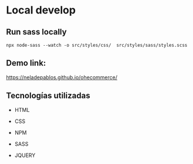 # Local develop

## Run sass locally
```
npx node-sass --watch -o src/styles/css/  src/styles/sass/styles.scss 
```

## Demo link:
https://neladepablos.github.io/ohecommerce/


## Tecnologías utilizadas
* HTML

* CSS

* NPM
 
* SASS

* JQUERY